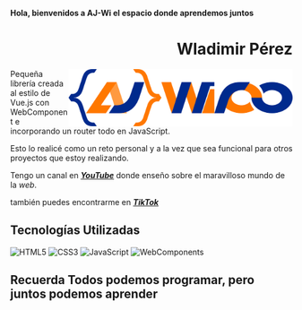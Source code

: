 **Hola, bienvenidos a AJ-Wi el espacio donde aprendemos juntos**

<div align="right">

# Wladimir Pérez

</div>

<img width="400" height="auto" align="right" src="https://github.com/AJ-Wi/AJ-Wi/blob/main/assets/logo_horizontal.png">

Pequeña librería creada al estilo de Vue.js con WebComponent e incorporando un router todo en JavaScript.

Esto lo realicé como un reto personal y a la vez que sea funcional para otros proyectos que estoy realizando.

Tengo un canal en <a href="https://www.youtube.com/channel/UCMzpttcB6zhVQzYuzhggnQA" target="_blank" rel="noopener"> _**YouTube**_</a> donde enseño sobre el maravilloso mundo de la _web_.

también puedes encontrarme en <a href="https://www.tiktok.com/@ajwipo" target="_blank" rel="noopener"> _**TikTok**_</a>

## Tecnologías Utilizadas

![HTML5](https://img.shields.io/badge/-HTML5-E34F26?style=plastic&logo=html5&logoColor=white)
![CSS3](https://img.shields.io/badge/-CSS3-1572B6?style=plastic&logo=css3&logoColor=white)
![JavaScript](https://img.shields.io/badge/-JavaScript-F7DF1E?style=plastic&logo=JavaScript&logoColor=black)
![WebComponents](https://img.shields.io/badge/-WebComponents-E34F26?style=plastic)

## **Recuerda Todos podemos programar, pero juntos podemos aprender**
